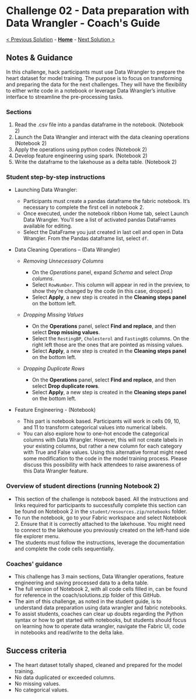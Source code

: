 # Challenge 02 - Data preparation with Data Wrangler - Coach's Guide

[< Previous Solution](./Solution-01.md) - **[Home](./README.md)** - [Next Solution >](./Solution-03.md)

## Notes & Guidance

In this challenge, hack participants must use Data Wrangler to prepare the heart dataset for model training. The purpose is to focus on transforming and preparing the data for the next challenges. They will have the flexibility to either write code in a notebook or leverage Data Wrangler’s intuitive interface to streamline the pre-processing tasks.

### Sections

1.	Read the .csv file into a pandas dataframe in the notebook. (Notebook 2)
2.	Launch the Data Wrangler and interact with the data cleaning operations (Notebook 2)
3.	Apply the operations using python codes (Notebook 2)
4.	Develop feature engineering using spark. (Notebook 2)
5.	Write the dataframe to the lakehouse as a delta table. (Notebook 2)

### Student step-by-step instructions
- Launching Data Wrangler:
  -  Participants must create a pandas dataframe the fabric notebook. It’s necessary to complete the first cell in notebook 2.
  -  Once executed, under the notebook ribbon Home tab, select Launch Data Wrangler. You'll see a list of activated pandas DataFrames available for editing.
  -  Select the DataFrame you just created in last cell and open in Data Wrangler. From the Pandas dataframe list, select `df`.

    
- Data Cleaning Operations – (Data Wrangler)
  - *Removing Unnecessary Columns*
     - On the *Operations* panel, expand *Schema* and select *Drop columns*.
     - Select `RowNumber`. This column will appear in red in the preview, to show they're changed by the code (in this case, dropped.)
     - Select **Apply**, a new step is created in the **Cleaning steps panel** on the bottom left.
      
  - *Dropping Missing Values*
    - On the **Operations** panel, select **Find and replace**, and then select **Drop missing values**.
    - Select the `RestingBP`, `Cholesterol` and `FastingBS` columns. On the right left those are the ones that are pointed as missing values.
    - Select **Apply**, a new step is created in the **Cleaning steps panel** on the bottom left.
   
  - *Dropping Duplicate Rows*
    - On the **Operations** panel, select **Find and replace**, and then select **Drop duplicate rows**.
    - Select **Apply**, a new step is created in the **Cleaning steps panel** on the bottom left.
   
- Feature Engineering - (Notebook)
  - This part is notebook based. Participants will work in cells 09, 10, and 11 to transform categorical values into numerical labels.
  - You can also explore how to one-hot encode the categorical columns with Data Wrangler. However, this will not create labels in your existing columns, but rather a new column for each category with True and False values. Using this alternative format might need some modification to the code in the model training process. Please discuss this possibility with hack attendees to raise awareness of this Data Wrangler feature.

### Overview of student directions (running Notebook 2)
- This section of the challenge is notebook based. All the instructions and links required for participants to successfully complete this section can be found on Notebook 2 in the `student/resources.zip/notebooks` folder.
- To run the notebook, go to your Fabric workspace and select Notebook 2. Ensure that it is correctly attached to the lakehouse. You might need to connect to the lakehouse you previously created on the left-hand side file explorer menu.
- The students must follow the instructions, leverage the documentation and complete the code cells sequentially.

### Coaches' guidance

-	This challenge has 3 main sections, Data Wrangler operations, feature engineering and saving processed data to a delta table. 
-	The full version of Notebook 2, with all code cells filled in, can be found for reference in the coach/solutions.zip folder of this GitHub.
-	The aim of this challenge, as noted in the student guide, is to understand data preparation using data wrangler and fabric notebooks.
-	To assist students, coaches can clear up doubts regarding the Python syntax or how to get started with notebooks, but students should focus on learning how to operate data wrangler, navigate the Fabric UI, code in notebooks and read/write to the delta lake.

  
## Success criteria
-	The heart dataset totally shaped, cleaned and prepared for the model training.
-	No data duplicated or exceeded columns.
-	No missing values.
-	No categorical values.


